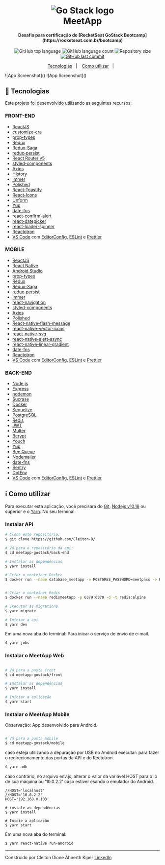<h1 align="center">
    <img alt="Go Stack logo" src="" />
    <br>
    MeetApp
</h1>

<h4 align="center">
  Desafio para certificação do [RocketSeat GoStack Bootcamp](https://rocketseat.com.br/bootcamp)
</h4>
<p align="center">
  <img alt="GitHub top language" src="">

  <img alt="GitHub language count" src="">

  <img alt="Repository size" src="">
  <a href="">
    <img alt="GitHub last commit" src="">
  </a>
</p>

<p align="center">
  <a href="#rocket-tecnologias">Tecnologias</a>&nbsp;&nbsp;&nbsp;|&nbsp;&nbsp;&nbsp;
  <a href="#information_source-como-utilizar">Como utilizar</a>&nbsp;&nbsp;&nbsp;|&nbsp;&nbsp;&nbsp;
</p>
![App Screenshot]()
![App Screenshot]()

## :rocket: Tecnologias

Este projeto foi desenvolvido utilizando as seguintes recursos:

### FRONT-END

- [ReactJS](https://reactjs.org/)
- [customize-cra](https://github.com/arackaf/customize-cra)
- [prop-types](https://github.com/facebook/prop-types)
- [Redux](https://redux.js.org/)
- [Redux-Saga](https://redux-saga.js.org/)
- [redux-persist](https://github.com/rt2zz/redux-persist)
- [React Router v5](https://github.com/ReactTraining/react-router)
- [styled-components](https://www.styled-components.com/)
- [Axios](https://github.com/axios/axios)
- [History](https://www.npmjs.com/package/history)
- [Immer](https://github.com/immerjs/immer)
- [Polished](https://polished.js.org/)
- [React-Toastify](https://fkhadra.github.io/react-toastify/)
- [React-Icons](http://react-icons.github.io/react-icons/)
- [Unform](https://github.com/Rocketseat/unform)
- [Yup](https://www.npmjs.com/package/yup)
- [date-fns](https://date-fns.org/)
- [react-confirm-alert](https://github.com/GA-MO/react-confirm-alert)
- [react-datepicker](https://github.com/Hacker0x01/react-datepicker)
- [react-loader-spinner](https://github.com/mhnpd/react-loader-spinner)
- [Reactotron](https://infinite.red/reactotron)
- [VS Code][vc] com [EditorConfig][vceditconfig], [ESLint][vceslint] e [Prettier][vcprettier]

### MOBILE

- [ReactJS](https://reactjs.org/)
- [React Native](https://facebook.github.io/react-native/)
- [Android Studio](https://developer.android.com/studio)
- [prop-types](https://github.com/facebook/prop-types)
- [Redux](https://redux.js.org/)
- [Redux-Saga](https://redux-saga.js.org/)
- [redux-persist](https://github.com/rt2zz/redux-persist)
- [Immer](https://github.com/immerjs/immer)
- [react-navigation](https://reactnavigation.org/)
- [styled-components](https://www.styled-components.com/)
- [Axios](https://github.com/axios/axios)
- [Polished](https://polished.js.org/)
- [React-native-flash-message](https://github.com/lucasferreira/react-native-flash-message#readme)
- [react-native-vector-icons](https://github.com/oblador/react-native-vector-icons)
- [react-native-svg](https://github.com/react-native-community/react-native-svg)
- [react-native-alert-async](https://github.com/slorber/react-native-alert-async)
- [react-native-linear-gradient](https://github.com/react-native-community/react-native-linear-gradient)
- [date-fns](https://date-fns.org/)
- [Reactotron](https://infinite.red/reactotron)
- [VS Code][vc] com [EditorConfig][vceditconfig], [ESLint][vceslint] e [Prettier][vcprettier]

### BACK-END

- [Node.js][nodejs]
- [Express](https://expressjs.com/)
- [nodemon](https://nodemon.io/)
- [Sucrase](https://github.com/alangpierce/sucrase)
- [Docker](https://www.docker.com/docker-community)
- [Sequelize](http://docs.sequelizejs.com/)
- [PostgreSQL](https://www.postgresql.org/)
- [Redis](https://redis.io/)
- [JWT](https://jwt.io/)
- [Multer](https://github.com/expressjs/multer)
- [Bcrypt](https://www.npmjs.com/package/bcrypt)
- [Youch](https://www.npmjs.com/package/youch)
- [Yup](https://www.npmjs.com/package/yup)
- [Bee Queue](https://www.npmjs.com/package/bcrypt)
- [Nodemailer](https://nodemailer.com/about/)
- [date-fns](https://date-fns.org/)
- [Sentry](https://sentry.io/)
- [DotEnv](https://www.npmjs.com/package/dotenv)
- [VS Code][vc] com [EditorConfig][vceditconfig], [ESLint][vceslint] e [Prettier][vcprettier]

## :information_source: Como utilizar

Para executar esta aplicação, você precisará do [Git](https://git-scm.com), [Nodejs v10.16][nodejs] ou superior e o [Yarn][yarn]. No seu terminal:

### Instalar API

```bash
# Clone este repositório:
$ git clone https://github.com/Cleiton-D/

# Vá para o repositório da api:
$ cd meetapp-gostack/back-end

# Instalar as dependências
$ yarn install

# Criar o conteiner Docker
$ docker run --name database_meetapp -e POSTGRES_PASSWORD=meetpass -e POSTGRES_DB=meetapp -p 5432:5432 -d postgres


# Criar o conteiner Redis
$ docker run --name redismeetapp -p 6379:6379 -d -t redis:alpine

# Executar as migrations
$ yarn migrate

# Iniciar a api
$ yarn dev
```

Em uma nova aba do terminal:
Para inicar o serviço de envio de e-mail.

```bash
$ yarn jobs
```

### Instalar o MeetApp Web

```bash

# Vá para a pasta front
$ cd meetapp-gostack/front

# Instalar as dependências
$ yarn install

# Iniciar a aplicação
$ yarn start
```

### Instalar o MeetApp Mobile

Observação: App desenvolvido para Android.

```bash

# Vá para a pasta mobile
$ cd meetapp-gostack/mobile

```

caso esteja utilizando a depuração por USB no Android executar:
para fazer o redirecionamento das portas da API e do Rectotron.

```bash
$ yarn adb
```

caso contrário, no arquivo env.js, alterar o valor da variável HOST para o ip de sua máquina ou '10.0.2.2' caso estiver esando o emulador do Android.

```
//HOST='localhost'
//HOST='10.0.2.2'
HOST='192.168.0.103'

# instale as dependências
$ yarn install

# Inicie a aplicação
$ yarn start
```

Em uma nova aba do terminal:

```bash
$ yarn react-native run-android
```

---

Construido por Cleiton Dione Ahnerth Kiper [LinkedIn](https://www.linkedin.com/in/cleiton-dione-ahnerth-kiper-4098b4127/)

[nodejs]: https://nodejs.org/
[yarn]: https://yarnpkg.com/
[vc]: https://code.visualstudio.com/
[vceditconfig]: https://marketplace.visualstudio.com/items?itemName=EditorConfig.EditorConfig
[vceslint]: https://marketplace.visualstudio.com/items?itemName=dbaeumer.vscode-eslint
[vcprettier]: https://marketplace.visualstudio.com/items?itemName=esbenp.prettier-vscode
